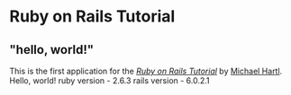 # Ruby on Rails Tutorial
## "hello, world!"
This is the first application for the
[*Ruby on Rails Tutorial*](https://www.railstutorial.org/)
by [Michael Hartl](https://www.michaelhartl.com/). Hello, world!
ruby version - 2.6.3
rails version - 6.0.2.1
